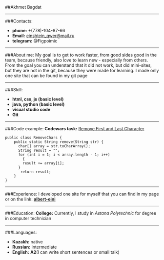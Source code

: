 ##Akhmet Bagdat
***
###Contacts:
- **phone:** +(778)-104-87-66
- **Email:** einshtein_qwer@mail.ru
- **telegram:** @Figpoimic
***
###About me:
My goal is to get to work faster, from good sides good in the team, because friendly, also love to learn new - especially from others. From the goal you can understand that it did not work, but did mini-sites, but they are not in the git, because they were made for learning. I made only one site that can be found in my git page
***
###Skill:
- **html, css, js (basic level)**
- **java, python (basic level)**
- **visual studio code**
- **Git**
***
###Code example:
**Codewars task:** [Remove First and Last Character](https://www.codewars.com/kata/56bc28ad5bdaeb48760009b0)
```
public class RemoveChars {
    public static String remove(String str) {
      char[] array = str.toCharArray();
      String result = "";
      for (int i = 1; i < array.length - 1; i++)
        {
        result += array[i];
      }
       return result;
    }
}
```
***
###Experience:
I developed one site for myself that you can find in my page or on the link: **[albert-eini](https://github.com/aibert-enni/aibert-enni.github.io.)**
***
###Education:
**College:** Currently, I study in *Astana Polytechnic* for degree in computer technician
***
###Languages:
- **Kazakh:** native
- **Russian:** intermediate
- **English:** **A2**(I can write short sentences or small talk)